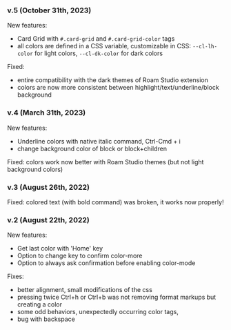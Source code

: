 ### v.5 (October 31th, 2023)
New features:
- Card Grid with `#.card-grid` and `#.card-grid-color` tags
- all colors are defined in a CSS variable, customizable in CSS: `--cl-lh-color` for light colors, `--cl-dk-color` for dark colors

Fixed:
- entire compatibility with the dark themes of Roam Studio extension
- colors are now more consistent between highlight/text/underline/block background

### v.4 (March 31th, 2023)
New features:
 - Underline colors with native italic command, Ctrl-Cmd + i
 - change background color of block or block+children
 
 Fixed: colors work now better with Roam Studio themes (but not light background colors)

### v.3 (August 26th, 2022)
 Fixed: colored text (with bold command) was broken, it works now properly!

### v.2 (August 22th, 2022)

New features:
  - Get last color with 'Home' key
  - Option to change key to confirm color-more
  - Option to always ask confirmation before enabling color-mode

Fixes:
  - better alignment, small modifications of the css
  - pressing twice Ctrl+h or Ctrl+b was not removing format markups but creating a color
  - some odd behaviors, unexpectedly occurring color tags,
  - bug with backspace
